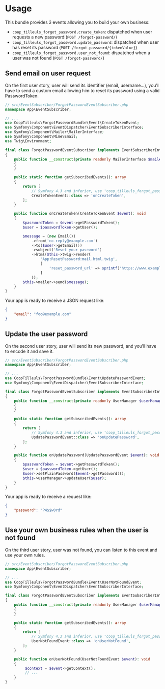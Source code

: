 # Usage

This bundle provides 3 events allowing you to build your own business:

- `coop_tilleuls_forgot_password.create_token`: dispatched when user requests a new password (`POST /forgot-password/`)
- `coop_tilleuls_forgot_password.update_password`: dispatched when user has reset its
  password (`POST /forgot-password/{tokenValue}`)
- `coop_tilleuls_forgot_password.user_not_found`: dispatched when a user was not found (`POST /forgot-password/`)

## Send email on user request

On the first user story, user will send its identifier (email, username...), you'll have to send a custom email
allowing him to reset its password using a valid PasswordToken.

```php
// src/EventSubscriber/ForgotPasswordEventSubscriber.php
namespace App\EventSubscriber;

// ...
use CoopTilleuls\ForgotPasswordBundle\Event\CreateTokenEvent;
use Symfony\Component\EventDispatcher\EventSubscriberInterface;
use Symfony\Component\Mailer\MailerInterface;
use Symfony\Component\Mime\Email;
use Twig\Environment;

final class ForgotPasswordEventSubscriber implements EventSubscriberInterface
{
    public function __construct(private readonly MailerInterface $mailer, private readonly Environment $twig)
    {
    }

    public static function getSubscribedEvents(): array
    {
        return [
            // Symfony 4.3 and inferior, use 'coop_tilleuls_forgot_password.create_token' event name
            CreateTokenEvent::class => 'onCreateToken',
        ];
    }

    public function onCreateToken(CreateTokenEvent $event): void
    {
        $passwordToken = $event->getPasswordToken();
        $user = $passwordToken->getUser();

        $message = (new Email())
            ->from('no-reply@example.com')
            ->to($user->getEmail())
            ->subject('Reset your password')
            ->html($this->twig->render(
                'App:ResetPassword:mail.html.twig',
                [
                    'reset_password_url' => sprintf('https://www.example.com/forgot-password/%s', $passwordToken->getToken()),
                ]
            ));
        $this->mailer->send($message);
    }
}
```

Your app is ready to receive a JSON request like:

```json
{
    "email": "foo@example.com"
}
```

## Update the user password

On the second user story, user will send its new password, and you'll have to encode it and save it.

```php
// src/EventSubscriber/ForgotPasswordEventSubscriber.php
namespace App\EventSubscriber;

// ...
use CoopTilleuls\ForgotPasswordBundle\Event\UpdatePasswordEvent;
use Symfony\Component\EventDispatcher\EventSubscriberInterface;

final class ForgotPasswordEventSubscriber implements EventSubscriberInterface
{
    public function __construct(private readonly UserManager $userManager)
    {
    }

    public static function getSubscribedEvents(): array
    {
        return [
            // Symfony 4.3 and inferior, use 'coop_tilleuls_forgot_password.update_password' event name
            UpdatePasswordEvent::class => 'onUpdatePassword',
        ];
    }

    public function onUpdatePassword(UpdatePasswordEvent $event): void
    {
        $passwordToken = $event->getPasswordToken();
        $user = $passwordToken->getUser();
        $user->setPlainPassword($event->getPassword());
        $this->userManager->updateUser($user);
    }
}
```

Your app is ready to receive a request like:

```json
{
    "password": "P4$$w0rd"
}
```

## Use your own business rules when the user is not found

On the third user story, user was not found, you can listen to this event and use your own rules.

```php
// src/EventSubscriber/ForgotPasswordEventSubscriber.php
namespace App\EventSubscriber;

// ...
use CoopTilleuls\ForgotPasswordBundle\Event\UserNotFoundEvent;
use Symfony\Component\EventDispatcher\EventSubscriberInterface;

final class ForgotPasswordEventSubscriber implements EventSubscriberInterface
{
    public function __construct(private readonly UserManager $userManager)
    {
    }

    public static function getSubscribedEvents(): array
    {
        return [
            // Symfony 4.3 and inferior, use 'coop_tilleuls_forgot_password.user_not_found' event name
            UserNotFoundEvent::class => 'onUserNotFound',
        ];
    }

    public function onUserNotFound(UserNotFoundEvent $event): void
    {
         $context = $event->getContext();
         // ...
    }
}
```
